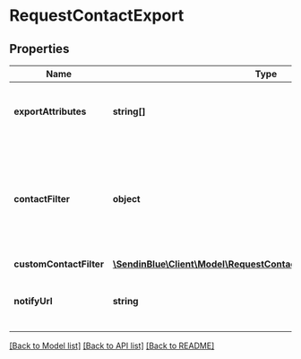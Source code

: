 # RequestContactExport

## Properties
Name | Type | Description | Notes
------------ | ------------- | ------------- | -------------
**exportAttributes** | **string[]** | List of all the attributes that you want to export. These attributes must be present in your contact database. For example, [&#39;fname&#39;, &#39;lname&#39;, &#39;email&#39;]. | [optional] 
**contactFilter** | **object** | This attribute has been deprecated and will be removed by January 1st, 2021. Only one of the two filter options (contactFilter or customContactFilter) can be passed in the request. Set the filter for the contacts to be exported. For example, &#x60;{\&quot;blacklisted\&quot;:true}&#x60; will export all the blacklisted contacts. | [optional] 
**customContactFilter** | [**\SendinBlue\Client\Model\RequestContactExportCustomContactFilter**](RequestContactExportCustomContactFilter.md) |  | [optional] 
**notifyUrl** | **string** | Webhook that will be called once the export process is finished. For reference, https://help.sendinblue.com/hc/en-us/articles/360007666479 | [optional] 

[[Back to Model list]](../../README.md#documentation-for-models) [[Back to API list]](../../README.md#documentation-for-api-endpoints) [[Back to README]](../../README.md)


